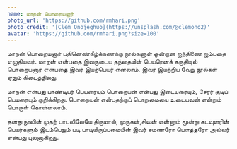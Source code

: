 ```yaml
---
name: மாறன் பொறையனார்
photo_url: 'https://github.com/rmhari.png'
photo_credit: '[Clem Onojeghuo](https://unsplash.com/@clemono2)'
avatar: 'https://github.com/rmhari.png?size=100'
---
```

மாறன் பொறையனார் பதினெண்கீழ்க்கணக்கு நூல்களுள் ஒன்றான ஐந்திணை ஐம்பதை எழுதியவர். மாறன் என்பதை இவருடைய தந்தையின் பெயரெனக் கருதிடில் பொறையனார் என்பதை இவர் இயற்பெயர் எனலாம். இவர் இயற்றிய வேறு நூல்கள் ஏதும் கிடைத்திலது.

மாறன் என்பது பாண்டியர் பெயரையும் பொறையன் என்பது இடையரையும், சேரர் குடிப் பெயரையும் குறிக்கிறது. பொறையன் என்பதற்குப் பொறுமையை உடையவன் என்றும் பொருள் கொள்ளலாம்.

தனது நூலின் முதற் பாடலிலேயே திருமால், முருகன்,சிவன் என்னும் மூன்று கடவுளரின் பெயர்களும் இடம்பெறும் படி பாடியிருப்பமையின் இவர் சமணரோ பௌத்தரோ அல்லர் என்பது புலனாகிறது.